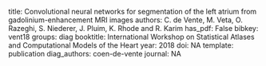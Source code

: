 title: Convolutional neural networks for segmentation of the left atrium from gadolinium-enhancement MRI images
authors: C. de Vente, M. Veta, O. Razeghi, S. Niederer, J. Pluim, K. Rhode and R. Karim
has_pdf: False 
bibkey: vent18
groups: diag
booktitle: International Workshop on Statistical Atlases and Computational Models of the Heart
year: 2018
doi: NA 
template: publication
diag_authors: coen-de-vente
journal: NA 
